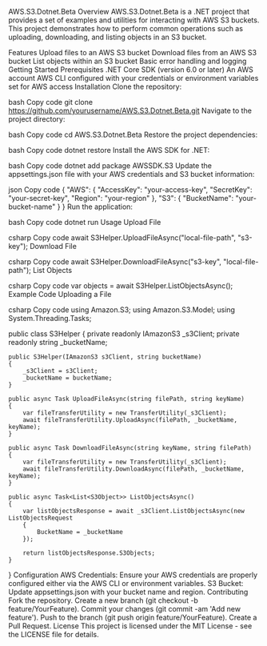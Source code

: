 AWS.S3.Dotnet.Beta
Overview
AWS.S3.Dotnet.Beta is a .NET project that provides a set of examples and utilities for interacting with AWS S3 buckets. This project demonstrates how to perform common operations such as uploading, downloading, and listing objects in an S3 bucket.

Features
Upload files to an AWS S3 bucket
Download files from an AWS S3 bucket
List objects within an S3 bucket
Basic error handling and logging
Getting Started
Prerequisites
.NET Core SDK (version 6.0 or later)
An AWS account
AWS CLI configured with your credentials or environment variables set for AWS access
Installation
Clone the repository:

bash
Copy code
git clone https://github.com/yourusername/AWS.S3.Dotnet.Beta.git
Navigate to the project directory:

bash
Copy code
cd AWS.S3.Dotnet.Beta
Restore the project dependencies:

bash
Copy code
dotnet restore
Install the AWS SDK for .NET:

bash
Copy code
dotnet add package AWSSDK.S3
Update the appsettings.json file with your AWS credentials and S3 bucket information:

json
Copy code
{
  "AWS": {
    "AccessKey": "your-access-key",
    "SecretKey": "your-secret-key",
    "Region": "your-region"
  },
  "S3": {
    "BucketName": "your-bucket-name"
  }
}
Run the application:

bash
Copy code
dotnet run
Usage
Upload File

csharp
Copy code
await S3Helper.UploadFileAsync("local-file-path", "s3-key");
Download File

csharp
Copy code
await S3Helper.DownloadFileAsync("s3-key", "local-file-path");
List Objects

csharp
Copy code
var objects = await S3Helper.ListObjectsAsync();
Example Code
Uploading a File

csharp
Copy code
using Amazon.S3;
using Amazon.S3.Model;
using System.Threading.Tasks;

public class S3Helper
{
    private readonly IAmazonS3 _s3Client;
    private readonly string _bucketName;

    public S3Helper(IAmazonS3 s3Client, string bucketName)
    {
        _s3Client = s3Client;
        _bucketName = bucketName;
    }

    public async Task UploadFileAsync(string filePath, string keyName)
    {
        var fileTransferUtility = new TransferUtility(_s3Client);
        await fileTransferUtility.UploadAsync(filePath, _bucketName, keyName);
    }

    public async Task DownloadFileAsync(string keyName, string filePath)
    {
        var fileTransferUtility = new TransferUtility(_s3Client);
        await fileTransferUtility.DownloadAsync(filePath, _bucketName, keyName);
    }

    public async Task<List<S3Object>> ListObjectsAsync()
    {
        var listObjectsResponse = await _s3Client.ListObjectsAsync(new ListObjectsRequest
        {
            BucketName = _bucketName
        });

        return listObjectsResponse.S3Objects;
    }
}
Configuration
AWS Credentials: Ensure your AWS credentials are properly configured either via the AWS CLI or environment variables.
S3 Bucket: Update appsettings.json with your bucket name and region.
Contributing
Fork the repository.
Create a new branch (git checkout -b feature/YourFeature).
Commit your changes (git commit -am 'Add new feature').
Push to the branch (git push origin feature/YourFeature).
Create a Pull Request.
License
This project is licensed under the MIT License - see the LICENSE file for details.
